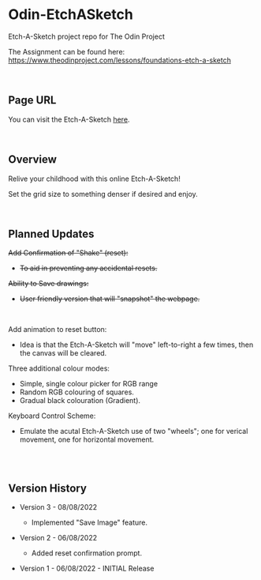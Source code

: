 # Odin-EtchASketch
Etch-A-Sketch project repo for The Odin Project


The Assignment can be found here:<br>
https://www.theodinproject.com/lessons/foundations-etch-a-sketch


<br>

## Page URL
You can visit the Etch-A-Sketch [here](https://gimboidgit.github.io/Odin-EtchASketch/ "Etch-A-Sketch!").

<br>

## Overview
Relive your childhood with this online Etch-A-Sketch!

Set the grid size to something denser if desired and enjoy.


<br>


## Planned Updates
~~Add Confirmation of "Shake" (reset):~~
- ~~To aid in preventing any accidental resets.~~

~~Ability to Save drawings:~~
- ~~User friendly version that will "snapshot" the webpage.~~

<br>

Add animation to reset button:
- Idea is that the Etch-A-Sketch will "move" left-to-right a few times, then the canvas will be cleared.

Three additional colour modes:
- Simple, single colour picker for RGB range
- Random RGB colouring of squares.
- Gradual black colouration (Gradient).

Keyboard Control Scheme:
- Emulate the acutal Etch-A-Sketch use of two "wheels"; one for verical movement, one for horizontal movement.




<br>
<br>

## Version History

* Version 3 - 08/08/2022
    * Implemented "Save Image" feature.

* Version 2 - 06/08/2022
    * Added reset confirmation prompt.

* Version 1 - 06/08/2022 - INITIAL Release
